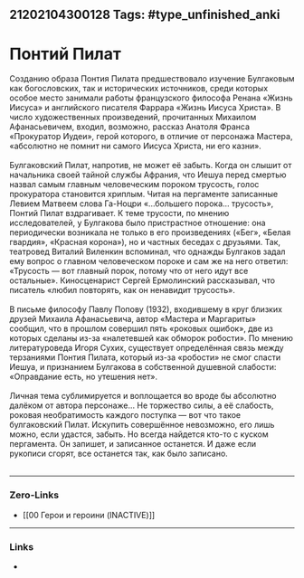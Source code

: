 21202104300128
Tags: #type_unfinished_anki
---
# Понтий Пилат

Созданию образа Понтия Пилата предшествовало изучение Булгаковым как богословских, так и исторических источников, среди которых особое место занимали работы французского философа Ренана «Жизнь Иисуса» и английского писателя Фаррара «Жизнь Иисуса Христа». В число художественных произведений, прочитанных Михаилом Афанасьевичем, входил, возможно, рассказ Анатоля Франса «Прокуратор Иудеи», герой которого, в отличие от персонажа Мастера, «абсолютно не помнит ни самого Иисуса Христа, ни его казни».<br><br>Булгаковский Пилат, напротив, не может её забыть. Когда он слышит от начальника своей тайной службы Афрания, что Иешуа перед смертью назвал самым главным человеческим пороком трусость, голос прокуратора становится хриплым. Читая на пергаменте записанные Левием Матвеем слова Га-Ноцри «…большего порока… трусость», Понтий Пилат вздрагивает. К теме трусости, по мнению исследователей, у Булгакова было пристрастное отношение: она периодически возникала не только в его произведениях («Бег», «Белая гвардия», «Красная корона»), но и частных беседах с друзьями. Так, театровед Виталий Виленкин вспоминал, что однажды Булгаков задал ему вопрос о главном человеческом пороке и сам же на него ответил: «Трусость — вот главный порок, потому что от него идут все остальные». Киносценарист Сергей Ермолинский рассказывал, что писатель «любил повторять, как он ненавидит трусость».<br><br>В письме философу Павлу Попову (1932), входившему в круг близких друзей Михаила Афанасьевича, автор «Мастера и Маргариты» сообщил, что в прошлом совершил пять «роковых ошибок», две из которых сделаны из-за «налетевшей как обморок робости». По мнению литературоведа Игоря Сухих, существует определённая связь между терзаниями Понтия Пилата, который из-за «робости» не смог спасти Иешуа, и признанием Булгакова в собственной душевной слабости: «Оправдание есть, но утешения нет».<br><br>Личная тема сублимируется и воплощается во вроде бы абсолютно далёком от автора персонаже… Не торжество силы, а её слабость, роковая необратимость каждого поступка — вот что такое булгаковский Пилат. Искупить совершённое невозможно, его лишь можно, если удастся, забыть. Но всегда найдется кто-то с куском пергамента. Он запишет, и записанное останется. И даже если рукописи сгорят, все останется так, как было записано.<br><br>

---
### Zero-Links
- [[00 Герои и героини (INACTIVE)]]
---
### Links
-